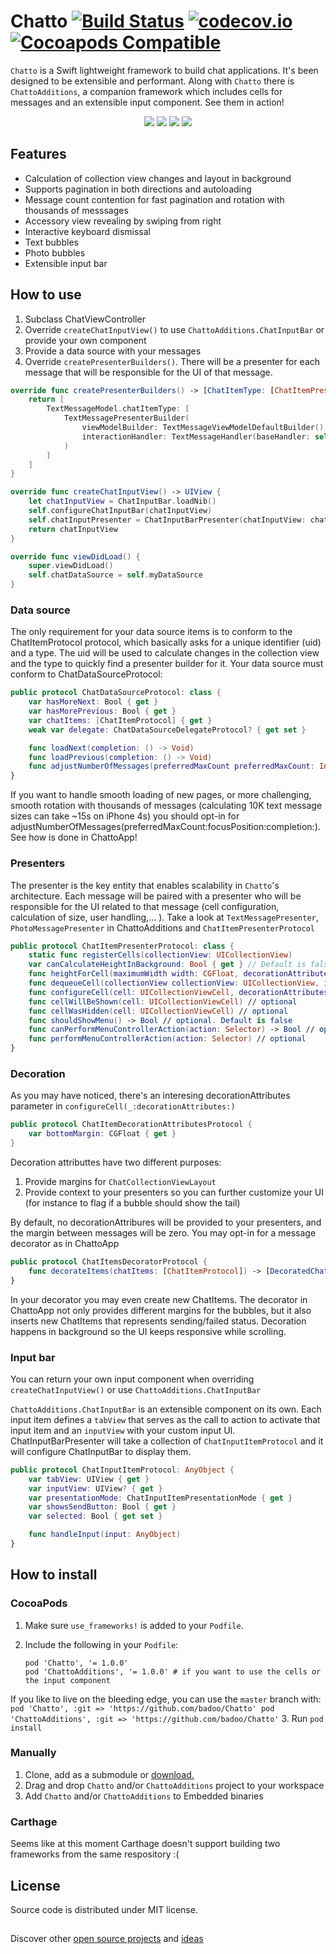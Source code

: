 # Chatto [![Build Status](https://travis-ci.org/badoo/Chatto.svg?branch=master)](https://travis-ci.org/badoo/Chatto) [![codecov.io](https://codecov.io/github/badoo/Chatto/coverage.svg?branch=master)](https://codecov.io/github/badoo/Chatto?branch=master) [![Cocoapods Compatible](https://img.shields.io/cocoapods/v/Chatto.svg)](https://img.shields.io/cocoapods/v/Chatto.svg)


`Chatto` is a Swift lightweight framework to build chat applications. It's been designed to be extensible and performant. Along with `Chatto` there is `ChattoAdditions`, a companion framework which includes cells for messages and an extensible input component. See them in action!
<div align="center">
<img src="./readme-images/readme-pic-1.png" />
<img src="./readme-images/readme-pic-2.png" />
<img src="./readme-images/readme-pic-3.png" />
<img src="./readme-images/readme-pic-4.png" />
</div>

## Features
- Calculation of collection view changes and layout in background
- Supports pagination in both directions and autoloading
- Message count contention for fast pagination and rotation with thousands of messsages
- Accessory view revealing by swiping from right
- Interactive keyboard dismissal
- Text bubbles
- Photo bubbles
- Extensible input bar

## How to use

1. Subclass ChatViewController
2. Override `createChatInputView()` to use `ChattoAdditions.ChatInputBar` or provide your own component
3. Provide a data source with your messages
4. Override `createPresenterBuilders()`. There will be a presenter for each message that will be responsible for the UI of that message.

```swift
override func createPresenterBuilders() -> [ChatItemType: [ChatItemPresenterBuilderProtocol]] {
    return [
        TextMessageModel.chatItemType: [
            TextMessagePresenterBuilder(
                viewModelBuilder: TextMessageViewModelDefaultBuilder(),
                interactionHandler: TextMessageHandler(baseHandler: self.baseMessageHandler)
            )
        ]
    ]
}

override func createChatInputView() -> UIView {
    let chatInputView = ChatInputBar.loadNib()
    self.configureChatInputBar(chatInputView)
    self.chatInputPresenter = ChatInputBarPresenter(chatInputView: chatInputView, chatInputItems: self.createChatInputItems())
    return chatInputView
}

override func viewDidLoad() {
    super.viewDidLoad()
    self.chatDataSource = self.myDataSource
}

```
### Data source
The only requirement for your data source items is to conform to the ChatItemProtocol protocol, which basically asks for a unique identifier (uid) and a type. The uid will be used to calculate changes in the collection view and the type to quickly find a presenter builder for it. Your data source must conform to ChatDataSourceProtocol:
```swift
public protocol ChatDataSourceProtocol: class {
    var hasMoreNext: Bool { get }
    var hasMorePrevious: Bool { get }
    var chatItems: [ChatItemProtocol] { get }
    weak var delegate: ChatDataSourceDelegateProtocol? { get set }

    func loadNext(completion: () -> Void)
    func loadPrevious(completion: () -> Void)
    func adjustNumberOfMessages(preferredMaxCount preferredMaxCount: Int?, focusPosition: Double, completion:(didAdjust: Bool) -> Void) // If you want, implement message count contention for performance, otherwise just call completion(false)
}
``` 
If you want to handle smooth loading of new pages, or more challenging, smooth rotation with thousands of messages (calculating 10K text message sizes can take ~15s on iPhone 4s) you should opt-in for adjustNumberOfMessages(preferredMaxCount:focusPosition:completion:). See how is done in ChattoApp!

### Presenters
The presenter is the key entity that enables scalability in `Chatto`'s architecture. Each message will be paired with a presenter who will be responsible for the UI related to that message (cell configuration, calculation of size, user handling,... ). Take a look at `TextMessagePresenter`, `PhotoMessagePresenter` in ChattoAdditions and `ChatItemPresenterProtocol`

```swift
public protocol ChatItemPresenterProtocol: class {
    static func registerCells(collectionView: UICollectionView)
    var canCalculateHeightInBackground: Bool { get } // Default is false
    func heightForCell(maximumWidth width: CGFloat, decorationAttributes: ChatItemDecorationAttributesProtocol?) -> CGFloat
    func dequeueCell(collectionView collectionView: UICollectionView, indexPath: NSIndexPath) -> UICollectionViewCell
    func configureCell(cell: UICollectionViewCell, decorationAttributes: ChatItemDecorationAttributesProtocol?)
    func cellWillBeShown(cell: UICollectionViewCell) // optional
    func cellWasHidden(cell: UICollectionViewCell) // optional
    func shouldShowMenu() -> Bool // optional. Default is false
    func canPerformMenuControllerAction(action: Selector) -> Bool // optional. Default is false
    func performMenuControllerAction(action: Selector) // optional
}
```

### Decoration
As you may have noticed, there's an interesing decorationAttributes parameter in `configureCell(_:decorationAttributes:)`
```swift
public protocol ChatItemDecorationAttributesProtocol {
    var bottomMargin: CGFloat { get }
}
```
Decoration attributtes have two different purposes:

1. Provide margins for `ChatCollectionViewLayout`
2. Provide context to your presenters so you can further customize your UI (for instance to flag if a bubble should show the tail)

By default, no decorationAttribures will be provided to your presenters, and the margin between messages will be zero. You may opt-in for a message decorator as in ChattoApp
```swift
public protocol ChatItemsDecoratorProtocol {
    func decorateItems(chatItems: [ChatItemProtocol]) -> [DecoratedChatItem]
}
```
In your decorator you may even create new ChatItems. The decorator in ChattoApp not only provides different margins for the bubbles, but it also inserts new ChatItems that represents sending/failed status. Decoration happens in background so the UI keeps responsive while scrolling.

### Input bar
You can return your own input component when overriding `createChatInputView()` or use `ChattoAdditions.ChatInputBar`

`ChattoAdditions.ChatInputBar` is an extensible component on its own. Each input item defines a `tabView` that serves as the call to action to activate that input item and an `inputView` with your custom input UI. ChatInputBarPresenter will take a collection of `ChatInputItemProtocol` and it will configure ChatInputBar to display them.

```swift
public protocol ChatInputItemProtocol: AnyObject {
    var tabView: UIView { get }
    var inputView: UIView? { get }
    var presentationMode: ChatInputItemPresentationMode { get }
    var showsSendButton: Bool { get }
    var selected: Bool { get set }

    func handleInput(input: AnyObject)
}
```

## How to install
### CocoaPods

1. Make sure `use_frameworks!` is added to your `Podfile`.

2. Include the following in your `Podfile`:
    ```
    pod 'Chatto', '= 1.0.0'
    pod 'ChattoAdditions', '= 1.0.0' # if you want to use the cells or the input component
    ```
If you like to live on the bleeding edge, you can use the `master` branch with:
    ```
    pod 'Chatto', :git => 'https://github.com/badoo/Chatto'
	pod 'ChattoAdditions', :git => 'https://github.com/badoo/Chatto'
    ```
3. Run `pod install`

### Manually

1. Clone, add as a submodule or [download.](https://github.com/badoo/Chatto/archive/master.zip)
2. Drag and drop `Chatto` and/or `ChattoAdditions` project to your workspace
3. Add `Chatto` and/or `ChattoAdditions` to Embedded binaries

### Carthage
Seems like at this moment Carthage doesn't support building two frameworks from the same respository :(

## License
Source code is distributed under MIT license.

<h2></h2>

Discover other [open source projects](https://github.com/badoo) and [ideas](https://techblog.badoo.com)

